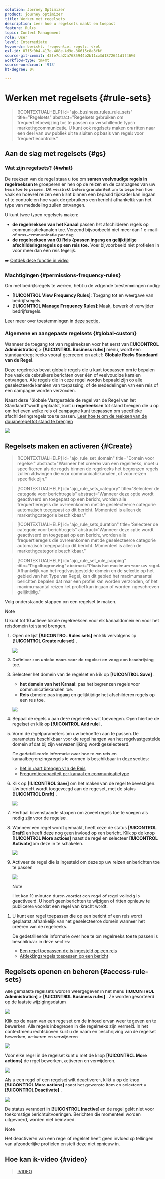 ```yaml
---
solution: Journey Optimizer
product: journey optimizer
title: Werken met regelsets
description: Leer hoe u regelsets maakt en toepast
feature: Rules
topic: Content Management
role: User
level: Intermediate
keywords: bericht, frequentie, regels, druk
exl-id: 07f5f0b4-417e-408e-8d9e-86615c8a3fbf
source-git-commit: 43fe7ca22a7685944b2b11ca3d1872641d1f4694
workflow-type: tm+mt
source-wordcount: '913'
ht-degree: 0%

---
```


# Werken met regelsets {#rule-sets}

>[!CONTEXTUALHELP]
>id="ajo_business_rules_rule_sets"
>title="Regelsets"
>abstract="Regelsets gebruiken om frequentietoewijzing toe te passen op verschillende typen marketingcommunicatie. U kunt ook regelsets maken om ritten naar een deel van uw publiek uit te sluiten op basis van regels voor frequentiecontrole."

## Aan de slag met regelsets {#gs}

### Wat zijn regelsets? {#what}

De reeksen van de regel staan u toe om **samen veelvoudige regels in regelreeksen** te groeperen en hen op de reizen en de campagnes van uw keus toe te passen. Dit verstrekt betere granulariteit om te beperken hoe vaak en hoeveel reizen een klant binnen een bepaald tijdkader kan ingaan of te controleren hoe vaak de gebruikers een bericht afhankelijk van het type van mededeling zullen ontvangen.

U kunt twee typen regelsets maken:

* **de regelreeksen van het Kanaal** passen het afschilderen regels op communicatiekanalen toe. Verzend bijvoorbeeld niet meer dan 1 e-mail- of sms-communicatie per dag.
* **de regelreeksen van 0&rbrace; Reis &lbrace;passen ingang en gelijktijdige afschilderingsregels op een reis toe.** Voer bijvoorbeeld niet profielen in voor meer dan één reis tegelijk.

➡️ [Ontdek deze functie in video](#video)

### Machtigingen {#permissions-frequency-rules}

Om met bedrijfsregels te werken, hebt u de volgende toestemmingen nodig:

* **[!UICONTROL View Frequency Rules]**: Toegang tot en weergave van bedrijfsregels.
* **[!UICONTROL Manage Frequency Rules]**: Maak, bewerk of verwijder bedrijfsregels.

Leer meer over toestemmingen in [ deze sectie ](../administration/high-low-permissions.md).

### Algemene en aangepaste regelsets {#global-custom}

Wanneer de toegang tot van regelreeksen voor het eerst van **[!UICONTROL Administration]** > **[!UICONTROL Business rules]** menu, wordt een standaardregelreeks vooraf gecreeerd en actief: **Globale Reeks Standaard van de Regel**.

Deze regelreeks bevat globale regels die u kunt toepassen om te bepalen hoe vaak de gebruikers berichten over één of veelvoudige kanalen ontvangen. Alle regels die in deze regel worden bepaald zijn op alle geselecteerde kanalen van toepassing, of de mededelingen van een reis of een campagne worden verzonden.

Naast deze &quot;Globale Vastgestelde de regel van de Regel van het Standaard&quot;wordt geplaatst, kunt u **regelreeksen** tot stand brengen die u op om het even welke reis of campagne kunt toepassen om specifieke afschilderingsregels toe te passen. [ Leer hoe te om de reeksen van de douaneregel tot stand te brengen ](#create)

![](assets/rule-sets-default.png)

## Regelsets maken en activeren {#Create}

>[!CONTEXTUALHELP]
>id="ajo_rule_set_domain"
>title="Domein voor regelset"
>abstract="Wanneer het creëren van een regelreeks, moet u specificeren als de regels binnen de regelreeks het begrenzen regels zullen afdwingen die voor communicatiekanalen, of voor reizen specifiek zijn."

>[!CONTEXTUALHELP]
>id="ajo_rule_sets_category"
>title="Selecteer de categorie voor berichtregels"
>abstract="Wanneer deze optie wordt geactiveerd en toegepast op een bericht, worden alle frequentieregels die overeenkomen met de geselecteerde categorie automatisch toegepast op dit bericht. Momenteel is alleen de marketingcategorie beschikbaar."

<!--NOT USED?
[!CONTEXTUALHELP]
>id="ajo_rule_sets_capping"
>title="Set the capping for your rule"
>abstract="Specify the maximum number of messages sent to a customer profile within the chosen time frame. The frequency cap will be based on the selected calendar period and will be reset at the beginning of the corresponding time frame."-->

>[!CONTEXTUALHELP]
>id="ajo_rule_sets_duration"
>title="Selecteer de categorie voor berichtregels"
>abstract="Wanneer deze optie wordt geactiveerd en toegepast op een bericht, worden alle frequentieregels die overeenkomen met de geselecteerde categorie automatisch toegepast op dit bericht. Momenteel is alleen de marketingcategorie beschikbaar."

>[!CONTEXTUALHELP]
>id="ajo_rule_set_rule_capping"
>title="Regelbegrenzing"
>abstract="Plaats het maximum voor uw regel. Afhankelijk van het regelvastgestelde domein en de selectie op het gebied van het Type van Regel, kan dit gebied het maximumaantal berichten bepalen dat naar een profiel kan worden verzonden, of het maximumaantal reizen het profiel kan ingaan of worden ingeschreven gelijktijdig."

Volg onderstaande stappen om een regelset te maken.

>[!NOTE]
>
>U kunt tot 10 actieve lokale regelreeksen voor elk kanaaldomein en voor het reisdomein tot stand brengen.

1. Open de lijst **[!UICONTROL Rules sets]** en klik vervolgens op **[!UICONTROL Create rule set]** .

   ![](assets/rule-sets-create-button.png)

1. Definieer een unieke naam voor de regelset en voeg een beschrijving toe.

1. Selecteer het domein van de regelset en klik op **[!UICONTROL Save]** .

   * **het domein van het Kanaal**: pas het begrenzen regels voor communicatiekanalen toe.
   * **Reis** domein: pas ingang en gelijktijdige het afschilderen regels op een reis toe.

   ![](assets/rule-sets-create.png)

1. Bepaal de regels u aan deze regelreeks wilt toevoegen. Open hiertoe de regelset en klik op **[!UICONTROL Add rule]** .

1. Vorm de regelparameters om uw behoeften aan te passen. De parameters beschikbaar voor de regel hangen van het regelvastgestelde domein af dat bij zijn verwezenlijking wordt geselecteerd.

   De gedetailleerde informatie over hoe te om reis en kanaalbegrenzingsregels te vormen is beschikbaar in deze secties:

   * [ het in kaart brengen van de Reis ](../conflict-prioritization/journey-capping.md)
   * [Frequentiecapaciteit per kanaal en communicatietype](../conflict-prioritization/channel-capping.md)

1. Klik op **[!UICONTROL Save]** om het maken van de regel te bevestigen. Uw bericht wordt toegevoegd aan de regelset, met de status **[!UICONTROL Draft]** .

   ![](assets/rule-set-rule-created.png)

1. Herhaal bovenstaande stappen om zoveel regels toe te voegen als nodig zijn voor de regelset.

1. Wanneer een regel wordt gemaakt, heeft deze de status **[!UICONTROL Draft]** en heeft deze nog geen invloed op een bericht. Klik op de knop **[!UICONTROL More actions]** naast de regel en selecteer **[!UICONTROL Activate]** om deze in te schakelen.

   ![](assets/rule-set-activate-rule.png)

1. Activeer de regel die is ingesteld om deze op uw reizen en berichten toe te passen.

   ![](assets/rule-set-activate-set.png)

   >[!NOTE]
   >
   >Het kan 10 minuten duren voordat een regel of regel volledig is geactiveerd. U hoeft geen berichten te wijzigen of ritten opnieuw te publiceren voordat een regel van kracht wordt.

<!--Currently, once a rule set is activated, no more rules can be added to that rule set.-->

1. U kunt een regel toepassen die op een bericht of een reis wordt geplaatst, afhankelijk van het geselecteerde domein wanneer het creëren van de regelreeks.

   De gedetailleerde informatie over hoe te om regelreeks toe te passen is beschikbaar in deze secties:

   * [Een regel toepassen die is ingesteld op een reis](../conflict-prioritization/journey-capping.md#apply-capping)
   * [Afdekkingsregels toepassen op een bericht](../conflict-prioritization/channel-capping.md#apply)

## Regelsets openen en beheren {#access-rule-sets}

Alle gemaakte regelsets worden weergegeven in het menu **[!UICONTROL Administration]** > **[!UICONTROL Business rules]** . Ze worden gesorteerd op de laatste wijzigingsdatum.

![](assets/rule-sets-list.png)

Klik op de naam van een regelset om de inhoud ervan weer te geven en te bewerken. Alle regels inbegrepen in die regelreeks zijn vermeld. In het contextmenu rechtsboven kunt u de naam en beschrijving van de regelset bewerken, activeren en verwijderen.

![](assets/rule-set-example.png)

Voor elke regel in de regelset kunt u met de knop **[!UICONTROL More actions]** de regel bewerken, activeren en verwijderen.

![](assets/rule-set-example-rules.png)

Als u een regel of een regelset wilt deactiveren, klikt u op de knop **[!UICONTROL More actions]** naast het gewenste item en selecteert u **[!UICONTROL Deactivate]** .

![](assets/rule-set-inactive-rule.png)

De status verandert in **[!UICONTROL Inactive]** en de regel geldt niet voor toekomstige berichtuitvoeringen. Berichten die momenteel worden uitgevoerd, worden niet beïnvloed.

>[!NOTE]
>
>Het deactiveren van een regel of regelset heeft geen invloed op tellingen van afzonderlijke profielen en stelt deze niet opnieuw in.

## Hoe kan ik-video {#video}

>[!VIDEO](https://video.tv.adobe.com/v/3444732?quality=12&captions=dut)
